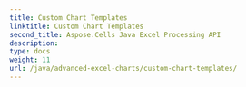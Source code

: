 ```yaml
---
title: Custom Chart Templates
linktitle: Custom Chart Templates
second_title: Aspose.Cells Java Excel Processing API
description: 
type: docs
weight: 11
url: /java/advanced-excel-charts/custom-chart-templates/
---
```

